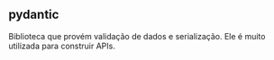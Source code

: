 ## pydantic

Biblioteca que provém validação de dados e serialização.
Ele é muito utilizada para construir APIs.
